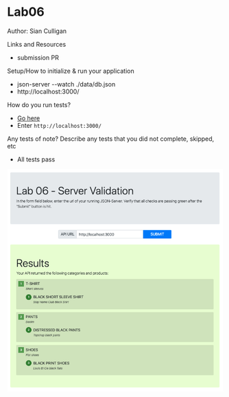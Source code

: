 # Lab06

Author: Sian Culligan

Links and Resources
- submission PR


Setup/How to initialize & run your application 
- json-server --watch ./data/db.json
- http://localhost:3000/

How do you run tests?
- [Go here](https://server-validation-lab-06.netlify.com/)
- Enter ``http://localhost:3000/``

Any tests of note?
Describe any tests that you did not complete, skipped, etc
- All tests pass

![Tests Passing](./assets/passing.png)
